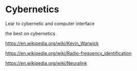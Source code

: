 # Cybernetics
Lear to cybernetic and computer interface

the best on cybernetics


https://en.wikipedia.org/wiki/Kevin_Warwick
















https://en.wikipedia.org/wiki/Radio-frequency_identification






https://en.wikipedia.org/wiki/Neuralink

